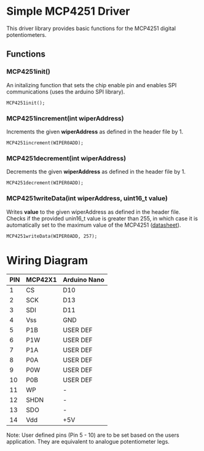 # Simple MCP4251 Driver
This driver library provides basic functions for the MCP4251 digital potentiometers. 

## Functions
### MCP4251init()
An initalizing function that sets the chip enable pin and enables SPI communications (uses the arduino SPI library).

```
MCP4251init();
```

### MCP4251increment(int wiperAddress)
Increments the given **wiperAddress** as defined in the header file by 1.
```
MCP4251increment(WIPER0ADD);
```

### MCP4251decrement(int wiperAddress)
Decrements the given **wiperAddress** as defined in the header file by 1.
```
MCP4251decrement(WIPER0ADD);
```

### MCP4251writeData(int wiperAddress, uint16_t value)
Writes **value** to the given wiperAddress as defined in the header file. Checks if the provided unin16_t value is greater than 255, in which case it is automatically set to the maximum value of the MCP4251 ([datasheet](https://ww1.microchip.com/downloads/aemDocuments/documents/OTH/ProductDocuments/DataSheets/22060b.pdf)).
```
MCP4251writeData(WIPER0ADD, 257);
```

# Wiring Diagram
| PIN | MCP42X1 | Arduino Nano |
| --- | --- | ---|
| 1 | CS | D10 |
| 2 | SCK | D13 |
| 3 | SDI | D11 |
| 4 | Vss | GND |
| 5 | P1B | USER DEF |
| 6 | P1W | USER DEF |
| 7 | P1A | USER DEF |
| 8 | P0A | USER DEF |
| 9 | P0W | USER DEF |
| 10 | P0B | USER DEF |
| 11 | WP | - |
| 12 | SHDN | - |
| 13 | SDO | - |
| 14 | Vdd | +5V |

Note: User defined pins (Pin 5 - 10) are to be set based on the users application. They are equivalent to analogue potentiometer legs.
